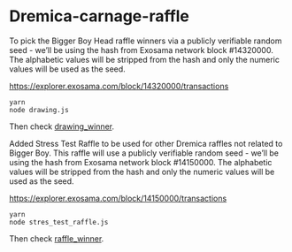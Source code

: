 # Dremica-carnage-raffle

To pick the Bigger Boy Head raffle winners via a publicly verifiable random seed - we’ll be using the hash from Exosama network block #14320000. The alphabetic values will be stripped from the hash and only the numeric values will be used as the seed.

https://explorer.exosama.com/block/14320000/transactions

```
yarn
node drawing.js
```

Then check [drawing_winner](./drawing_winner.json).

Added Stress Test Raffle to be used for other Dremica raffles not related to Bigger Boy.  This raffle will use a publicly verifiable random seed - we’ll be using the hash from Exosama network block #14150000.  The alphabetic values will be stripped from the hash and only the numeric values will be used as the seed.

https://explorer.exosama.com/block/14150000/transactions

```
yarn
node stres_test_raffle.js
```

Then check [raffle_winner](./raffle_winner.json).